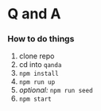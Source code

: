 # Q and A

### How to do things

1. clone repo
2. cd into `qanda`
3. `npm install`
4. `npm run up`
5. _optional:_ `npm run seed`
6. `npm start`
